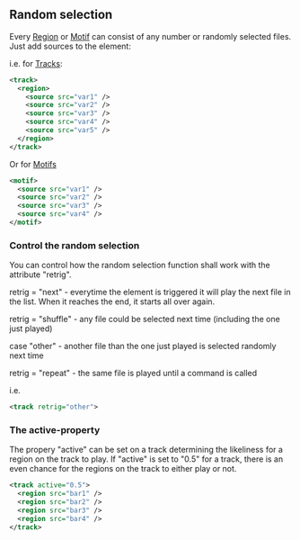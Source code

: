 ## Random selection

Every [Region](regions.md) or [Motif](motif.md) can consist of any number or randomly selected files. Just add sources to the element:


i.e. for [Tracks](tracks.md):

```XML
<track>
  <region>
    <source src="var1" />
    <source src="var2" />
    <source src="var3" />
    <source src="var4" />
    <source src="var5" />
  </region>
</track>	

```


Or for [Motifs](motifs.md)

```XML
<motif>
  <source src="var1" />
  <source src="var2" />
  <source src="var3" />
  <source src="var4" />
</motif>
```


### Control the random selection
You can control how the random selection function shall work with the attribute "retrig".

retrig = "next" - everytime the element is triggered it will play the next file in the list. When it reaches the end, it starts all over again.

retrig = "shuffle" - any file could be selected next time (including the one just played)

case "other" - another file than the one just played is selected randomly next time 

retrig = "repeat" - the same file is played until a command is called


i.e.
```XML
<track retrig="other">
```


### The active-property
The propery "active" can be set on a track determining the likeliness for a region on the track to play. If "active" is set to "0.5" for a track, there is an even chance for the regions on the track to either play or not.

```XML
<track active="0.5">
  <region src="bar1" />
  <region src="bar2" />
  <region src="bar3" />
  <region src="bar4" />
</track>
```


